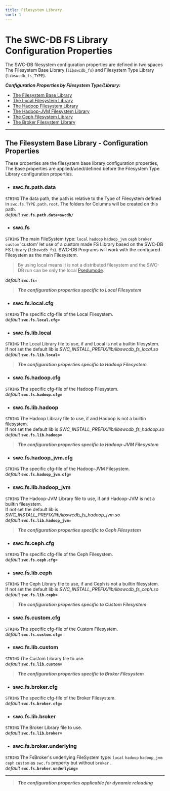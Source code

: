 ```yaml
---
title: Filesystem Library 
sort: 1
---
```





# The SWC-DB FS Library Configuration Properties
  The SWC-DB filesystem configuration properties are defined in two spaces The Filesystem Base Library (```libswcdb_fs```) and Filesystem Type Library (```libswcdb_fs_TYPE```).
  
  **_Configuration Properties by Filesystem Type/Library:_**
  * [The Filesystem Base Library](#the-filesystem-base-library---configuration-properties)
  * [The Local Filesystem Library](local.html)
  * [The Hadoop Filesystem Library](hadoop.html)
  * [The Hadoop-JVM Filesystem Library](hadoop_jvm.html)
  * [The Ceph Filesystem Library](ceph.html)
  * [The Broker Filesystem Library](broker.html)


***



## The Filesystem Base Library - Configuration Properties
These properties are the filesystem base library configuration properties, The Base properties are applied/used/defined before the Filesystem Type Library configuration properties.


* ### swc.fs.path.data
```STRING```
The data path, the path is relative to the Type of Filesystem defined in ```swc.fs.TYPE.path.root```. The folders for Columns will be created on this path. \
_default_ **```swc.fs.path.data=swcdb/```**

* ### swc.fs
```STRING```
The main FileSystem type: ```local``` ```hadoop``` ```hadoop_jvm``` ```ceph``` ```broker``` ```custom``` 'custom' let use of a custom made FS Library based on the SWC-DB FS Library (```libswcdb_fs```). SWC-DB Programs will work with the configured Filesystem as the main Filesystem.
> By using local means it is not a distributed filesystem and the SWC-DB run can be only the local [Psedumode](/run/psedomode/).
  
  _default_ **```swc.fs=```**




> **_The configuration properties specific to Local Filesystem_**

* ### swc.fs.local.cfg
```STRING```
The specific cfg-file of the Local Filesystem. \
 _default_ **```swc.fs.local.cfg=```**

* ### swc.fs.lib.local
```STRING```
The Local Library file to use, if and Local is not a builtin filesystem. \
If not set the default lib is _SWC_INSTALL_PREFIX/lib/libswcdb_fs_local.so_ \
_default_ **```swc.fs.lib.local=```**



> **_The configuration properties specific to Hadoop Filesystem_**

* ### swc.fs.hadoop.cfg
```STRING```
The specific cfg-file of the Hadoop Filesystem. \
_default_ **```swc.fs.hadoop.cfg=```**

* ### swc.fs.lib.hadoop
```STRING```
The Hadoop Library file to use, if and Hadoop is not a builtin filesystem. \
If not set the default lib is _SWC_INSTALL_PREFIX/lib/libswcdb_fs_hadoop.so_ \
_default_ **```swc.fs.lib.hadoop=```**



> **_The configuration properties specific to Hadoop-JVM Filesystem_**

* ### swc.fs.hadoop_jvm.cfg
```STRING```
The specific cfg-file of the Hadoop-JVM Filesystem. \
_default_ **```swc.fs.hadoop_jvm.cfg=```**

* ### swc.fs.lib.hadoop_jvm
```STRING```
The Hadoop-JVM Library file to use, if and Hadoop-JVM is not a builtin filesystem. \
If not set the default lib is _SWC_INSTALL_PREFIX/lib/libswcdb_fs_hadoop_jvm.so_ \
_default_ **```swc.fs.lib.hadoop_jvm=```**



> **_The configuration properties specific to Ceph Filesystem_**

* ### swc.fs.ceph.cfg
```STRING```
The specific cfg-file of the Ceph Filesystem. \
_default_ **```swc.fs.ceph.cfg=```**

* ### swc.fs.lib.ceph
```STRING```
The Ceph Library file to use, if and Ceph is not a builtin filesystem. \
If not set the default lib is _SWC_INSTALL_PREFIX/lib/libswcdb_fs_ceph.so_ \
_default_ **```swc.fs.lib.ceph=```**



> **_The configuration properties specific to Custom Filesystem_**

* ### swc.fs.custom.cfg
```STRING```
The specific cfg-file of the Custom Filesystem. \
_default_ **```swc.fs.custom.cfg=```**

* ### swc.fs.lib.custom
```STRING```
The Custom Library file to use. \
_default_ **```swc.fs.lib.custom=```** 



> **_The configuration properties specific to Broker Filesystem_**

* ### swc.fs.broker.cfg
```STRING```
The specific cfg-file of the Broker Filesystem. \
_default_ **```swc.fs.broker.cfg=```**

* ### swc.fs.lib.broker
```STRING```
The Broker Library file to use. \
_default_ **```swc.fs.lib.broker=```** 

* ### swc.fs.broker.underlying
```STRING```
The FsBroker's underlying FileSystem type: ```local``` ```hadoop``` ```hadoop_jvm``` ```ceph``` ```custom``` as ```swc.fs``` property but without ```broker``` .\
_default_ **```swc.fs.broker.underlying=```**



***

> **_The configuration properties applicable for dynamic reloading_**




